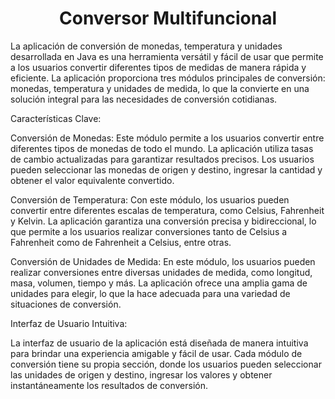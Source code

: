 <h1 align="center">Conversor Multifuncional</h1>

La aplicación de conversión de monedas, temperatura y unidades desarrollada en Java es una herramienta versátil y fácil de usar que permite a los usuarios convertir diferentes tipos de medidas de manera rápida y eficiente. La aplicación proporciona tres módulos principales de conversión: monedas, temperatura y unidades de medida, lo que la convierte en una solución integral para las necesidades de conversión cotidianas.

Características Clave:

Conversión de Monedas: Este módulo permite a los usuarios convertir entre diferentes tipos de monedas de todo el mundo. La aplicación utiliza tasas de cambio actualizadas para garantizar resultados precisos. Los usuarios pueden seleccionar las monedas de origen y destino, ingresar la cantidad y obtener el valor equivalente convertido.

Conversión de Temperatura: Con este módulo, los usuarios pueden convertir entre diferentes escalas de temperatura, como Celsius, Fahrenheit y Kelvin. La aplicación garantiza una conversión precisa y bidireccional, lo que permite a los usuarios realizar conversiones tanto de Celsius a Fahrenheit como de Fahrenheit a Celsius, entre otras.

Conversión de Unidades de Medida: En este módulo, los usuarios pueden realizar conversiones entre diversas unidades de medida, como longitud, masa, volumen, tiempo y más. La aplicación ofrece una amplia gama de unidades para elegir, lo que la hace adecuada para una variedad de situaciones de conversión.

Interfaz de Usuario Intuitiva:

La interfaz de usuario de la aplicación está diseñada de manera intuitiva para brindar una experiencia amigable y fácil de usar. Cada módulo de conversión tiene su propia sección, donde los usuarios pueden seleccionar las unidades de origen y destino, ingresar los valores y obtener instantáneamente los resultados de conversión.
